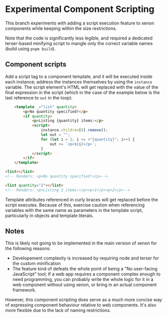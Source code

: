 # Experimental Component Scripting

This branch experiments with adding a script execution feature to xenon components while keeping within the size restrictions.

Note that the code is significantly less legible, and required a dedicated terser-based minifying script to mangle only the correct variable names (build using `pnpm build`).

## Component scripts

Add a script tag to a component template, and it will be executed inside each instance; address the instances themselves by using the `instance` variable.
The script element's HTML will get replaced with the value of the final expression in the script (which in the case of the example below is the last reference to `out` in the loop):

```html
    <template _="list" quantity>
        <p>No quantity specified!</p>
        <if quantity>
            <p>Listing {quantity} items:</p>
            <script>
                instance.children[0].remove();
                let out = "";
                for (let i = 1; i <= +"{quantity}"; i++) {
                    out += `<p>${i}</p>`;
                }
            </script>
        </if>
    </template>
```

```html
<list></list>
<!-- Renders: <p>No quantity specified!</p>-->

<list quantity="2"></list>
<!-- Renders: <p>Listing 2 items:</p><p>1</p><p>2</p>-->
```

Template attributes referenced in curly braces will get replaced before the script executes. Because of this, exercise caution when referencing variables with the same name as parameters in the template script, particularly in objects and template literals.

## Notes

This is likely not going to be implemented in the main version of xenon for the following reasons:

- Developement complexity is increased by requiring node and terser for the custom minification
- The feature kind of defeats the whole point of being a "No user-facing JavaScript" tool; If a web app requires a component complex enough to need programming, you can probably write the whole logic for it in a web component without using xenon, or bring in an actual component framework.

However, this component scripting does serve as a much more concise way of expressing component behaviour relative to web components. It's also more flexible due to the lack of naming restrictions.